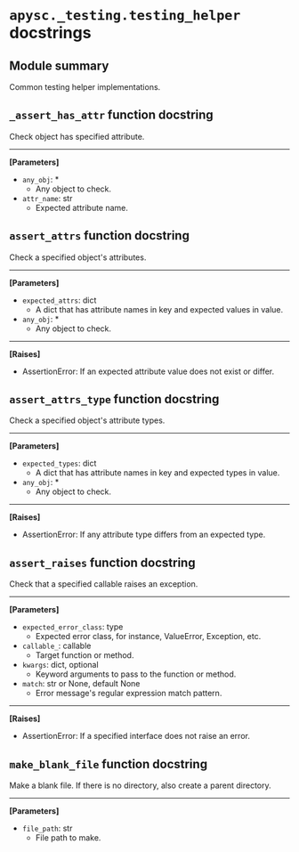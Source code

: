 # `apysc._testing.testing_helper` docstrings

## Module summary

Common testing helper implementations.

## `_assert_has_attr` function docstring

Check object has specified attribute.<hr>

**[Parameters]**

- `any_obj`: *
  - Any object to check.
- `attr_name`: str
  - Expected attribute name.

## `assert_attrs` function docstring

Check a specified object's attributes.<hr>

**[Parameters]**

- `expected_attrs`: dict
  - A dict that has attribute names in key and expected values in value.
- `any_obj`: *
  - Any object to check.

<hr>

**[Raises]**

- AssertionError: If an expected attribute value does not exist or differ.

## `assert_attrs_type` function docstring

Check a specified object's attribute types.<hr>

**[Parameters]**

- `expected_types`: dict
  - A dict that has attribute names in key and expected types in value.
- `any_obj`: *
  - Any object to check.

<hr>

**[Raises]**

- AssertionError: If any attribute type differs from an expected type.

## `assert_raises` function docstring

Check that a specified callable raises an exception.<hr>

**[Parameters]**

- `expected_error_class`: type
  - Expected error class, for instance, ValueError, Exception, etc.
- `callable_`: callable
  - Target function or method.
- `kwargs`: dict, optional
  - Keyword arguments to pass to the function or method.
- `match`: str or None, default None
  - Error message's regular expression match pattern.

<hr>

**[Raises]**

- AssertionError: If a specified interface does not raise an error.

## `make_blank_file` function docstring

Make a blank file. If there is no directory, also create a parent directory.<hr>

**[Parameters]**

- `file_path`: str
  - File path to make.